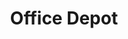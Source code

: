 ---
title: "Office Depot"
url: /colorado-springs/office-depot-south-8th-street/
shop: office supplies
---